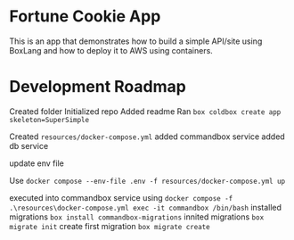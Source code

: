 # Fortune Cookie App

This is an app that demonstrates how to build a simple API/site using BoxLang and how to deploy it to AWS using containers.

# Development Roadmap

Created folder
Initialized repo
Added readme
Ran `box coldbox create app skeleton=SuperSimple`

Created `resources/docker-compose.yml`
added commandbox service
added db service

update env file

Use `docker compose --env-file .env -f resources/docker-compose.yml up`

executed into commandbox service using `docker compose -f .\resources\docker-compose.yml exec -it commandbox /bin/bash`
installed migrations    `box install commandbox-migrations`
innited migrations     `box migrate init`
create first migration     `box migrate create`
